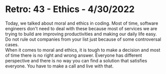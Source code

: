 # Retro: 43 - Ethics - 4/30/2022

Today, we talked about moral and ethics in coding. Most of time, software engineers don't need to deal with these because most of services we are trying to build are improving productivities and making our daily life easy. Do not rule out companies from your list just because of some controversal cases.  
When it comes to moral and ethics, it is tough to make a decision and most of time there is no right and wrong answer. Everyone has different perspective and there is no way you can find a solution that satisfies everyone. You have to make a call and live with that.
